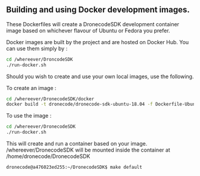 ## Building and using Docker development images.

These Dockerfiles will create a DronecodeSDK development container image based on whichever flavour of Ubuntu or Fedora you prefer.

Docker images are built by the project and are hosted on Docker Hub.
You can use them simply by :

```bash
cd /whereever/DroncodeSDK
./run-docker.sh
```

Should you wish to create and use your own local images, use the following.

To create an image :

```bash
cd /whereever/DronecodeSDK/docker
docker build -t dronecode/dronecode-sdk-ubuntu-18.04 -f Dockerfile-Ubuntu-18.04 .
```

To use the image :

```bash
cd /whereever/DronecodeSDK
./run-docker.sh
```

This will create and run a container based on your image.
/whereever/DronecodeSDK will be mounted inside the container at /home/dronecode/DronecodeSDK

```bash
dronecode@a476023ed255:~/DronecodeSDK$ make default
```
